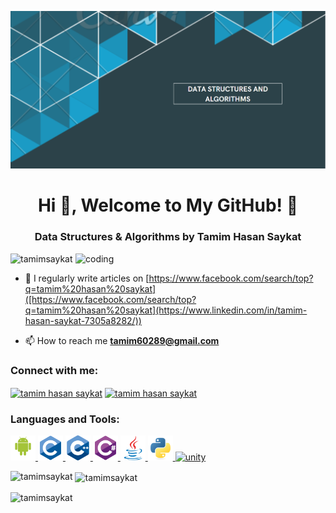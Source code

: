 ![logo](https://github.com/TamimSaykat/TamimSaykat1/blob/main/Cover.png?raw=true)
<h1 align="center">Hi 👋, Welcome to My GitHub! 🚀</h1>
<h3 align="center">Data Structures & Algorithms by Tamim Hasan Saykat</h3>

<img align="right" alt="coding" width="400" src="https://camo.githubusercontent.com/cae12fddd9d6982901d82580bdf321d81fb299141098ca1c2d4891870827bf17/68747470733a2f2f6d69726f2e6d656469756d2e636f6d2f6d61782f313336302f302a37513379765349765f7430696f4a2d5a2e676966">

<p align="left"> <img src="https://komarev.com/ghpvc/?username=tamimsaykat&label=Profile%20views&color=0e75b6&style=flat" alt="tamimsaykat" /> </p>


- 📝 I regularly write articles on [https://www.facebook.com/search/top?q=tamim%20hasan%20saykat]([https://www.facebook.com/search/top?q=tamim%20hasan%20saykat](https://www.linkedin.com/in/tamim-hasan-saykat-7305a8282/))

- 📫 How to reach me **tamim60289@gmail.com**

<h3 align="left">Connect with me:</h3>
<p align="left">
<a href="https://linkedin.com/in/tamim hasan saykat" target="blank"><img align="center" src="https://raw.githubusercontent.com/rahuldkjain/github-profile-readme-generator/master/src/images/icons/Social/linked-in-alt.svg" alt="tamim hasan saykat" height="30" width="40" /></a>
<a href="https://fb.com/tamim hasan saykat" target="blank"><img align="center" src="https://raw.githubusercontent.com/rahuldkjain/github-profile-readme-generator/master/src/images/icons/Social/facebook.svg" alt="tamim hasan saykat" height="30" width="40" /></a>
</p>

<h3 align="left">Languages and Tools:</h3>
<p align="left"> <a href="https://developer.android.com" target="_blank" rel="noreferrer"> <img src="https://raw.githubusercontent.com/devicons/devicon/master/icons/android/android-original-wordmark.svg" alt="android" width="40" height="40"/> </a> <a href="https://www.cprogramming.com/" target="_blank" rel="noreferrer"> <img src="https://raw.githubusercontent.com/devicons/devicon/master/icons/c/c-original.svg" alt="c" width="40" height="40"/> </a> <a href="https://www.w3schools.com/cpp/" target="_blank" rel="noreferrer"> <img src="https://raw.githubusercontent.com/devicons/devicon/master/icons/cplusplus/cplusplus-original.svg" alt="cplusplus" width="40" height="40"/> </a> <a href="https://www.w3schools.com/cs/" target="_blank" rel="noreferrer"> <img src="https://raw.githubusercontent.com/devicons/devicon/master/icons/csharp/csharp-original.svg" alt="csharp" width="40" height="40"/> </a> <a href="https://www.java.com" target="_blank" rel="noreferrer"> <img src="https://raw.githubusercontent.com/devicons/devicon/master/icons/java/java-original.svg" alt="java" width="40" height="40"/> </a> <a href="https://www.python.org" target="_blank" rel="noreferrer"> <img src="https://raw.githubusercontent.com/devicons/devicon/master/icons/python/python-original.svg" alt="python" width="40" height="40"/> </a> <a href="https://unity.com/" target="_blank" rel="noreferrer"> <img src="https://www.vectorlogo.zone/logos/unity3d/unity3d-icon.svg" alt="unity" width="40" height="40"/> </a> </p>

<p><img align="left" src="https://github-readme-stats.vercel.app/api/top-langs?username=tamimsaykat&show_icons=true&locale=en&layout=compact" alt="tamimsaykat" /></p>

<p>&nbsp;<img align="center" src="https://github-readme-stats.vercel.app/api?username=tamimsaykat&show_icons=true&locale=en" alt="tamimsaykat" /></p>

<p><img align="center" src="https://github-readme-streak-stats.herokuapp.com/?user=tamimsaykat&" alt="tamimsaykat" />
